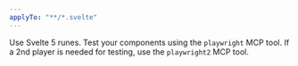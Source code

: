 ```yaml
---
applyTo: "**/*.svelte"
---
```

Use Svelte 5 runes. Test your components using the `playwright` MCP tool. If a 2nd player is needed for testing, use the `playwright2` MCP tool.